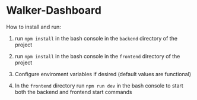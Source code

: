 # Walker-Dashboard

How to install and run: 

  1. run `npm install` in the bash console in the `backend` directory of the project

  2. run `npm install` in the bash console in the `frontend` directory of the project

  2. Configure enviroment variables if desired (default values are functional)
        
  4. In the `frontend` directory run `npm run dev` in the bash console to start both the backend and frontend start commands
